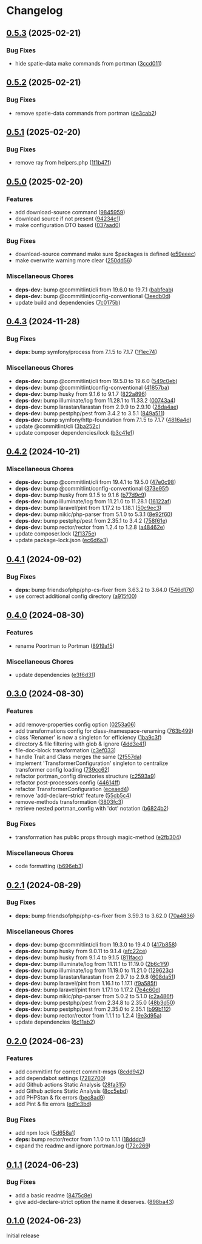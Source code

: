 # Changelog

## [0.5.3](https://github.com/magewirephp/portman/compare/v0.5.2...v0.5.3) (2025-02-21)


### Bug Fixes

* hide spatie-data make commands from portman ([3ccd011](https://github.com/magewirephp/portman/commit/3ccd0116635985b5df83f30358b3838531f23fbf))

## [0.5.2](https://github.com/magewirephp/portman/compare/v0.5.1...v0.5.2) (2025-02-21)


### Bug Fixes

* remove spatie-data commands from portman ([de3cab2](https://github.com/magewirephp/portman/commit/de3cab2723e0dccdfa8aa1d19a8ae78f9e08f0c3))

## [0.5.1](https://github.com/magewirephp/portman/compare/v0.5.0...v0.5.1) (2025-02-20)


### Bug Fixes

* remove ray from helpers.php ([1f1b47f](https://github.com/magewirephp/portman/commit/1f1b47fc0653e9bb54348459707a9166f147edbf))

## [0.5.0](https://github.com/magewirephp/portman/compare/v0.4.3...v0.5.0) (2025-02-20)


### Features

* add download-source command ([9845959](https://github.com/magewirephp/portman/commit/98459590356d7e96f8566f72ad6e98ba77685fec))
* download source if not present ([94234c1](https://github.com/magewirephp/portman/commit/94234c1f2097bcd1c3b312cd121ad72a65b19326))
* make configuration DTO based ([037aad0](https://github.com/magewirephp/portman/commit/037aad05a9c9184b40170deb3e082d273b5252ea))


### Bug Fixes

* download-source command make sure $packages is defined ([e59eeec](https://github.com/magewirephp/portman/commit/e59eeecb1b11eb6a45056f0874df03b2b60eb60a))
* make overwrite warning more clear ([250dd56](https://github.com/magewirephp/portman/commit/250dd56b32cb34502eb4264f6728c0ec4a409081))


### Miscellaneous Chores

* **deps-dev:** bump @commitlint/cli from 19.6.0 to 19.7.1 ([babfeab](https://github.com/magewirephp/portman/commit/babfeab2c234803e83d85f2ffb91aea827ef0a52))
* **deps-dev:** bump @commitlint/config-conventional ([3eedb0d](https://github.com/magewirephp/portman/commit/3eedb0d50e64fd198fa896d7e0f3704b6e3f7e1d))
* update build and dependencies ([7c0175b](https://github.com/magewirephp/portman/commit/7c0175bf0b8f0ae362f2aca052056f7d6d31abb4))

## [0.4.3](https://github.com/magewirephp/portman/compare/v0.4.2...v0.4.3) (2024-11-28)


### Bug Fixes

* **deps:** bump symfony/process from 7.1.5 to 7.1.7 ([1f1ec74](https://github.com/magewirephp/portman/commit/1f1ec74c853d9369e0ea57a73bd8b46fcf2d137c))


### Miscellaneous Chores

* **deps-dev:** bump @commitlint/cli from 19.5.0 to 19.6.0 ([549c0eb](https://github.com/magewirephp/portman/commit/549c0ebfe18690e8238d32429bdd38ef44bc54fe))
* **deps-dev:** bump @commitlint/config-conventional ([41857ba](https://github.com/magewirephp/portman/commit/41857baf757fae91728909660886bbe16188df45))
* **deps-dev:** bump husky from 9.1.6 to 9.1.7 ([822a896](https://github.com/magewirephp/portman/commit/822a896127a55cc65882b6e3a6d6110cfb79fb34))
* **deps-dev:** bump illuminate/log from 11.28.1 to 11.33.2 ([00743a4](https://github.com/magewirephp/portman/commit/00743a428ba811e5b394d7adf8ffad4b3bf44a85))
* **deps-dev:** bump larastan/larastan from 2.9.9 to 2.9.10 ([28da4ae](https://github.com/magewirephp/portman/commit/28da4aede89cd7133fbeaa5e97666e313fe27bb2))
* **deps-dev:** bump pestphp/pest from 3.4.2 to 3.5.1 ([849a511](https://github.com/magewirephp/portman/commit/849a5114aea04e6fb2d46d9dae32a1b23171b84c))
* **deps-dev:** bump symfony/http-foundation from 7.1.5 to 7.1.7 ([4816a4d](https://github.com/magewirephp/portman/commit/4816a4d6acd388abd5f96dae66d3f3c49844cda6))
* update @commitlint/cli ([3ba252c](https://github.com/magewirephp/portman/commit/3ba252c215bac117a55be7795c90f0537bdfbb68))
* update composer dependencies/lock ([b3c41e1](https://github.com/magewirephp/portman/commit/b3c41e1ce17ba01fd32b411cc4321e6c450a70b1))

## [0.4.2](https://github.com/magewirephp/portman/compare/v0.4.1...v0.4.2) (2024-10-21)


### Miscellaneous Chores

* **deps-dev:** bump @commitlint/cli from 19.4.1 to 19.5.0 ([47e0c98](https://github.com/magewirephp/portman/commit/47e0c98090b019294e06826fb4fabba05b630195))
* **deps-dev:** bump @commitlint/config-conventional ([373e95f](https://github.com/magewirephp/portman/commit/373e95f5b84a449dd481a62afa7487e45d6f4c6e))
* **deps-dev:** bump husky from 9.1.5 to 9.1.6 ([b77d9c9](https://github.com/magewirephp/portman/commit/b77d9c94b0c28ddfbb864050136dd1f386e3b855))
* **deps-dev:** bump illuminate/log from 11.21.0 to 11.28.1 ([16122af](https://github.com/magewirephp/portman/commit/16122afc90165d5a3d36e0eba53f7a64a0ef3cd8))
* **deps-dev:** bump laravel/pint from 1.17.2 to 1.18.1 ([50c9ec3](https://github.com/magewirephp/portman/commit/50c9ec3d4ce9eec78c97d72a897c865ca3a70a70))
* **deps-dev:** bump nikic/php-parser from 5.1.0 to 5.3.1 ([8e92f60](https://github.com/magewirephp/portman/commit/8e92f60d4035cdcf06ec2a71aec5ca6115628844))
* **deps-dev:** bump pestphp/pest from 2.35.1 to 3.4.2 ([758f61e](https://github.com/magewirephp/portman/commit/758f61e8b653c88fb6e3bee4b1cf8ba504a439c0))
* **deps-dev:** bump rector/rector from 1.2.4 to 1.2.8 ([a48462e](https://github.com/magewirephp/portman/commit/a48462ef6aadaa8527b4bd46bb4a9e064a862dfc))
* update composer.lock ([2f1375e](https://github.com/magewirephp/portman/commit/2f1375e7874c491d58083be8396488cef620376a))
* update package-lock.json ([ec6d6a3](https://github.com/magewirephp/portman/commit/ec6d6a3aad892626fcb15c76a61c072e0e453533))

## [0.4.1](https://github.com/magewirephp/portman/compare/v0.4.0...v0.4.1) (2024-09-02)


### Bug Fixes

* **deps:** bump friendsofphp/php-cs-fixer from 3.63.2 to 3.64.0 ([546d176](https://github.com/magewirephp/portman/commit/546d176e65119dc7decb95a6770fc067ebd8fbaf))
* use correct additional config directory ([a915f00](https://github.com/magewirephp/portman/commit/a915f002a94774f594f84137f78df99f711fba55))

## [0.4.0](https://github.com/magewirephp/poortman/compare/v0.3.0...v0.4.0) (2024-08-30)


### Features

* rename Poortman to Portman ([8919a15](https://github.com/magewirephp/poortman/commit/8919a1538b2e83df0233fd497287dfa75a4f5b8c))


### Miscellaneous Chores

* update dependencies ([e3f6d31](https://github.com/magewirephp/poortman/commit/e3f6d310e8801b512fa9b6f8ee6a1b48a49b80e1))

## [0.3.0](https://github.com/magewirephp/portman/compare/v0.2.1...v0.3.0) (2024-08-30)


### Features

* add remove-properties config option ([0253a06](https://github.com/magewirephp/portman/commit/0253a0664b5666cc591c5cac50d1a9c80896b290))
* add transformations config for class-/namespace-renaming ([763b499](https://github.com/magewirephp/portman/commit/763b4999944cef1fef881340b1cb79659d4c7acc))
* class 'Renamer' is now a singleton for efficiency ([1ba9c3f](https://github.com/magewirephp/portman/commit/1ba9c3f4a59ddb8041ca8b8b81d091ed7ec3ad9c))
* directory & file filtering with glob & ignore ([4dd3e41](https://github.com/magewirephp/portman/commit/4dd3e41d4b945c21711456a867e76104b1c00687))
* file-doc-block transformation ([c3ef033](https://github.com/magewirephp/portman/commit/c3ef033a535acffa63ea75c722e6e99d476d2076))
* handle Trait and Class merges the same ([2f557da](https://github.com/magewirephp/portman/commit/2f557daf07c8f8758ca6c9526e60fd6ac336f661))
* implement 'TransformerConfiguration' singleton to centralize transformer config loading ([739cc62](https://github.com/magewirephp/portman/commit/739cc6248637bcdd8e2996f25f0482bc70e48336))
* refactor portman_config directories structure ([c2593a9](https://github.com/magewirephp/portman/commit/c2593a90fbd7ba0b36ae25c17490e5b28d20d3c1))
* refactor post-processors config ([44614ff](https://github.com/magewirephp/portman/commit/44614ff7d9c4ff86dd88a6cbb9fd9bf9463c086f))
* refactor TransformerConfiguration ([eceaed4](https://github.com/magewirephp/portman/commit/eceaed4eacb4832a6597ada07db1c858f6fb01b3))
* remove 'add-declare-strict' feature ([55cb5c4](https://github.com/magewirephp/portman/commit/55cb5c4698cd781815df5464c5ec60ab4464a37c))
* remove-methods transformation ([3803fc3](https://github.com/magewirephp/portman/commit/3803fc30d15df215711303f1cf306d6f0d89fc16))
* retrieve nested portman_config with 'dot' notation ([b6824b2](https://github.com/magewirephp/portman/commit/b6824b2c16217f8deee1a45a31a76f55502e62ed))


### Bug Fixes

* transformation has public props through magic-method ([e2fb304](https://github.com/magewirephp/portman/commit/e2fb304c9b579c36dd2cbac17b95311ea3db88d3))


### Miscellaneous Chores

* code formatting ([b696eb3](https://github.com/magewirephp/portman/commit/b696eb34e06a86a50b5d08a2453cd5cadbdda8a4))

## [0.2.1](https://github.com/magewirephp/portman/compare/v0.2.0...v0.2.1) (2024-08-29)


### Bug Fixes

* **deps:** bump friendsofphp/php-cs-fixer from 3.59.3 to 3.62.0 ([70a4836](https://github.com/magewirephp/portman/commit/70a48368df639e8acc9115aba6e8f6152a47e101))


### Miscellaneous Chores

* **deps-dev:** bump @commitlint/cli from 19.3.0 to 19.4.0 ([417b858](https://github.com/magewirephp/portman/commit/417b858b4ee33f978615e26a00233dcaf999ff2b))
* **deps-dev:** bump husky from 9.0.11 to 9.1.4 ([afc22ce](https://github.com/magewirephp/portman/commit/afc22ce3041217fd1c71450c73df55783a579e9c))
* **deps-dev:** bump husky from 9.1.4 to 9.1.5 ([811facc](https://github.com/magewirephp/portman/commit/811facc7951a71a7c7e4f08f49970067c28a4448))
* **deps-dev:** bump illuminate/log from 11.11.1 to 11.19.0 ([2b6c1f9](https://github.com/magewirephp/portman/commit/2b6c1f94c384dc07b2e155559bfb302acf466325))
* **deps-dev:** bump illuminate/log from 11.19.0 to 11.21.0 ([129623c](https://github.com/magewirephp/portman/commit/129623ccd802a87ade32a9e94e5431a5bcab15d9))
* **deps-dev:** bump larastan/larastan from 2.9.7 to 2.9.8 ([608da51](https://github.com/magewirephp/portman/commit/608da515459e6fccfecf72e455cf179412e70c7a))
* **deps-dev:** bump laravel/pint from 1.16.1 to 1.17.1 ([f9a585f](https://github.com/magewirephp/portman/commit/f9a585f3f106ab6faefc8704f7ee8384c50b5bc8))
* **deps-dev:** bump laravel/pint from 1.17.1 to 1.17.2 ([7e4c60d](https://github.com/magewirephp/portman/commit/7e4c60d399fb4df0061d86f5107558da7dcf7f1c))
* **deps-dev:** bump nikic/php-parser from 5.0.2 to 5.1.0 ([c2a486f](https://github.com/magewirephp/portman/commit/c2a486faaec0af8e55d22bf2c27be6c3033ba042))
* **deps-dev:** bump pestphp/pest from 2.34.8 to 2.35.0 ([48b3d50](https://github.com/magewirephp/portman/commit/48b3d50ab4d9d9ec6b09cf949fbdcdc85336466f))
* **deps-dev:** bump pestphp/pest from 2.35.0 to 2.35.1 ([b99b112](https://github.com/magewirephp/portman/commit/b99b112eeaf194a89a83753c710e94fac24ce698))
* **deps-dev:** bump rector/rector from 1.1.1 to 1.2.4 ([9e3d95a](https://github.com/magewirephp/portman/commit/9e3d95ab1930e9633c7d365e45b16632f2a1bc25))
* update dependencies ([6c11ab2](https://github.com/magewirephp/portman/commit/6c11ab2048ba1829ce38febf538c45e020bbf744))

## [0.2.0](https://github.com/magewirephp/portman/compare/v0.1.1...v0.2.0) (2024-06-23)


### Features

* add commitlint for correct commit-msgs ([8cdd942](https://github.com/magewirephp/portman/commit/8cdd942270b06ae4791623f79b6f67fc2fe73e9b))
* add dependabot settings ([7282700](https://github.com/magewirephp/portman/commit/7282700577312230d0061ad6f6d25b3a037be4d4))
* add Github actions Static Analysis ([28fa315](https://github.com/magewirephp/portman/commit/28fa3153fd452c7a125e8970dc8b599bd57ef365))
* add Github actions Static Analysis ([8cc5ebd](https://github.com/magewirephp/portman/commit/8cc5ebd2d385db9c132b5828c36336af70da5cdf))
* add PHPStan & fix errors ([bec8ad9](https://github.com/magewirephp/portman/commit/bec8ad924ee65f69b3c00f357f106950f06aa9e5))
* add Pint & fix errors ([ed1c3bd](https://github.com/magewirephp/portman/commit/ed1c3bd792fe2bb20c685ed1b35d1a46d9f3c13f))


### Bug Fixes

* add npm lock ([5d658a1](https://github.com/magewirephp/portman/commit/5d658a18086c517007459069710d29ab1109a756))
* **deps:** bump rector/rector from 1.1.0 to 1.1.1 ([18dddc1](https://github.com/magewirephp/portman/commit/18dddc1005fdb4238ba36197722f98ec0bfb6c82))
* expand the readme and ignore portman.log ([172c269](https://github.com/magewirephp/portman/commit/172c269a9c72444bef2128554b6c7d7da21731cd))

## [0.1.1](https://github.com/magewirephp/portman/compare/v0.1.0...v0.1.1) (2024-06-23)


### Bug Fixes

* add a basic readme ([8475c8e](https://github.com/magewirephp/portman/commit/8475c8e14b7233a0a78884da60f742de56f01cd8))
* give add-declare-strict option the name it deserves. ([898ba43](https://github.com/magewirephp/portman/commit/898ba437d6973f657ea75b2ccdeae5d9f8107d92))

## [0.1.0](https://github.com/magewirephp/portman/compare/v0.0.5...v0.1.0) (2024-06-23)

Initial release
